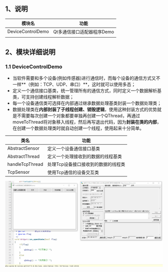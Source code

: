 

## 1、说明

| 模块名            | 功能                       |
| ----------------- | -------------------------- |
| DeviceControlDemo | Qt多通信接口适配器程序Demo |
|                   |                            |



## 2、模块详细说明

### 1.1 DeviceControlDemo

* 当软件需要和多个设备(例如传感器)进行通信时，而每个设备的通信方式又不一样**（例如：TCP、UDP、串口）**，这时就可以使用多态；
* 定义一个通信接口基类，统一管理所有的通信方式，同时定义一个数据解析基类，可支持创建线程解析数据；
* 每一个设备通信类可选择在内部通过继承数据处理基类封装一个数据处理类；
* 数据处理类在**内部封装了子线程创建、销毁逻辑**，使用这种封装方式的优势就是不需要每次创建一个对象都要单独再创建一个QThread，再通过moveToThread将对象移入线程，然后再写退出代码，因为**封装在类的内部**，在创建一个数据处理类时就自动创建一个线程，使用起来十分简单。

| 类名            | 功能                                |
| --------------- | ----------------------------------- |
| AbstractSensor  | 定义一个设备通信接口基类            |
| AbstractThread  | 定义一个处理接收到的数据的线程基类  |
| handleTcpThread | 处理Tcp设备接口接收到的数据的线程类 |
| TcpSensor       | 使用Tcp通信的设备交互类             |




![DeviceControlDemo](ProgramFramework.assets/DeviceControlDemo.gif)